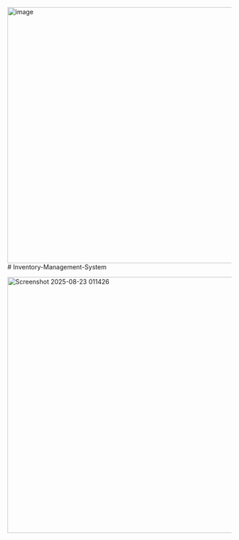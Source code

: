 <img width="622" height="575" alt="image" src="https://github.com/user-attachments/assets/e4de9ba0-c771-4fd8-befe-ee9b5865edfa" /># Inventory-Management-System

<img width="622" height="575" alt="Screenshot 2025-08-23 011426" src="https://github.com/user-attachments/assets/473a042a-5bc2-4fc7-bbe7-707d10d594c1" />
